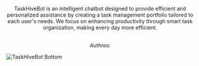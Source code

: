 <p align="center">
TaskHiveBot is an intelligent chatbot designed to provide efficient and personalized assistance by creating a task management portfolio tailored to each user's needs. We focus on enhancing productivity through smart task organization, making every day more efficient.
<br><br>
<p align="center">
 <i>Authros: </i>
<p align="center">
</p>
</p>

![TaskHiveBot Bottom](https://raw.githubusercontent.com/Trilokia/Trilokia/379277808c61ef204768a61bbc5d25bc7798ccf1/bottom_header.svg)
<br>
</p>
